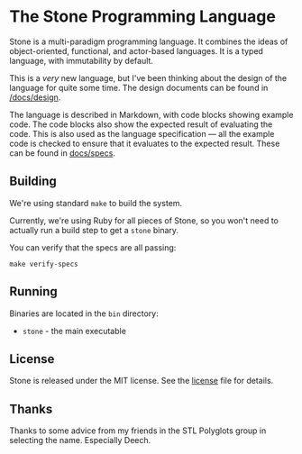 The Stone Programming Language
==============================

Stone is a multi-paradigm programming language. It combines the ideas of object-oriented,
functional, and actor-based languages. It is a typed language, with immutability by default.

This is a *very* new language, but I've been thinking about the design of the language for
quite some time. The design documents can be found in [/docs/design](/docs/design).

The language is described in Markdown, with code blocks showing example code.
The code blocks also show the expected result of evaluating the code.
This is also used as the language specification —
all the example code is checked to ensure that it evaluates to the expected result.
These can be found in [docs/specs](docs/specs).


Building
--------

We're using standard `make` to build the system.

Currently, we're using Ruby for all pieces of Stone,
so you won't need to actually run a build step to get a `stone` binary.

You can verify that the specs are all passing:

~~~ shell
make verify-specs
~~~


Running
-------

Binaries are located in the `bin` directory:

* `stone` - the main executable


License
-------

Stone is released under the MIT license. See the [license](/LICENSE) file for details.


Thanks
------

Thanks to some advice from my friends in the STL Polyglots group in selecting the name.
Especially Deech.
